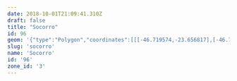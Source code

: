 ```yaml
---
date: 2018-10-01T21:09:41.310Z
draft: false
title: "Socorro"
id: 96
geom: '{"type":"Polygon","coordinates":[[[-46.719574,-23.656817],[-46.720897,-23.656997],[-46.721284,-23.657175],[-46.721617,-23.657456],[-46.722214,-23.658527],[-46.723294,-23.662922],[-46.724997,-23.668876],[-46.725468,-23.669365],[-46.726478,-23.669972],[-46.727524,-23.670757],[-46.727359,-23.670962],[-46.727383,-23.671209],[-46.72732,-23.671516],[-46.727165,-23.671463],[-46.72685,-23.671556],[-46.726824,-23.671768],[-46.725316,-23.695451],[-46.723961,-23.700366],[-46.721691,-23.705361],[-46.721147,-23.706925],[-46.721165,-23.708389],[-46.718755,-23.709083],[-46.715915,-23.709219],[-46.71358,-23.708909],[-46.712305,-23.708154],[-46.711021,-23.707621],[-46.710814,-23.707595],[-46.710627,-23.707461],[-46.708051,-23.706389],[-46.707541,-23.706081],[-46.706891,-23.705429],[-46.706638,-23.705389],[-46.705979,-23.70545],[-46.703599,-23.705253],[-46.703288,-23.705274],[-46.702818,-23.705426],[-46.702724,-23.705173],[-46.702541,-23.705002],[-46.700141,-23.695991],[-46.698759,-23.69312],[-46.697537,-23.689161],[-46.697251,-23.688608],[-46.696943,-23.688236],[-46.696548,-23.687884],[-46.695744,-23.68745],[-46.696969,-23.685038],[-46.697681,-23.684014],[-46.698595,-23.682353],[-46.698988,-23.681867],[-46.702259,-23.678641],[-46.70319,-23.677458],[-46.705709,-23.673306],[-46.707379,-23.670275],[-46.708817,-23.667977],[-46.710266,-23.665447],[-46.711793,-23.663055],[-46.713241,-23.661394],[-46.714735,-23.660095],[-46.718828,-23.657486],[-46.719574,-23.656817]]]}'
slug: 'socorro'
name: 'Socorro'
id: '96'
zone_id: '3'
---
```

		
